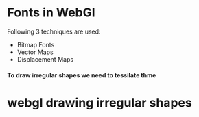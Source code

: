 
# Fonts in WebGl
Following 3 techniques are used:
- Bitmap Fonts
- Vector Maps
- Displacement Maps

#### To draw irregular shapes we need to tessilate thme


# webgl drawing irregular shapes